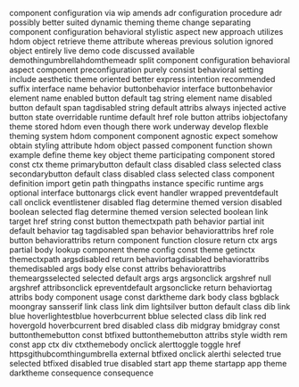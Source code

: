 component configuration via wip amends adr configuration procedure adr possibly better suited dynamic theming theme change separating component configuration behavioral stylistic aspect new approach utilizes hdom object retrieve theme attribute whereas previous solution ignored object entirely live demo code discussed available demothingumbrellahdomthemeadr split component configuration behavioral aspect component preconfiguration purely consist behavioral setting include aesthetic theme oriented better express intention recommended suffix interface name behavior buttonbehavior interface buttonbehavior element name enabled button default tag string element name disabled button default span tagdisabled string default attribs always injected active button state overridable runtime default href role button attribs iobjectofany theme stored hdom even though there work underway develop flexble theming system hdom component component agnostic expect somehow obtain styling attribute hdom object passed component function shown example define theme key object theme participating component stored const ctx theme primarybutton default class disabled class selected class secondarybutton default class disabled class selected class component definition import getin path thingpaths instance specific runtime args optional interface buttonargs click event handler wrapped preventdefault call onclick eventlistener disabled flag determine themed version disabled boolean selected flag determine themed version selected boolean link target href string const button themectxpath path behavior partial init default behavior tag tagdisabled span behavior behaviorattribs href role button behaviorattribs return component function closure return ctx args partial body lookup component theme config const theme getinctx themectxpath argsdisabled return behaviortagdisabled behaviorattribs themedisabled args body else const attribs behaviorattribs themeargsselected selected default args args argsonclick argshref null argshref attribsonclick epreventdefault argsonclicke return behaviortag attribs body component usage const darktheme dark body class bgblack moongray sansserif link class link dim lightsilver button default class dib link blue hoverlightestblue hoverbcurrent bblue selected class dib link red hovergold hoverbcurrent bred disabled class dib midgray bmidgray const buttonthemebutton const btfixed buttonthemebutton attribs style width rem const app ctx div ctxthemebody onclick alerttoggle toggle href httpsgithubcomthingumbrella external btfixed onclick alerthi selected true selected btfixed disabled true disabled start app theme startapp app theme darktheme consequence consequence